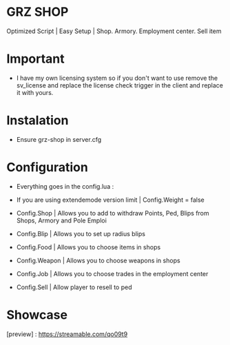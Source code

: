# GRZ SHOP

Optimized Script | Easy Setup | Shop. Armory. Employment center. Sell item

# Important

  - I have my own licensing system so if you don't want to use remove the sv_license and replace the license check trigger in the client and replace it with yours.

# Instalation 

  - Ensure grz-shop in server.cfg
  
# Configuration

  - Everything goes in the config.lua :
  
  - If you are using extendemode version limit | Config.Weight = false
  - Config.Shop | Allows you to add to withdraw Points, Ped, Blips from Shops, Armory and Pole Emploi
  - Config.Blip | Allows you to set up radius blips
  - Config.Food | Allows you to choose items in shops
  - Config.Weapon | Allows you to choose weapons in shops
  - Config.Job | Allows you to choose trades in the employment center
  - Config.Sell | Allow player to resell to ped
 
# Showcase

[preview] : https://streamable.com/qo09t9
